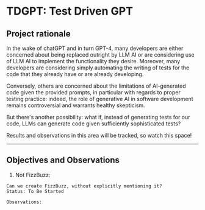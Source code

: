 # TDGPT: Test Driven GPT

## Project rationale

In the wake of chatGPT and in turn GPT-4, many developers are either
concerned about being replaced outright by LLM AI or are considering use of 
LLM AI to implement the functionality they desire. 
Moreover, many developers are considering simply automating the writing of
tests for the code that they already have or are already developing.

Conversely, others are concerned about the limitations of AI-generated code 
given the provided prompts, in particular with regards to proper testing
practice: indeed, the role of generative AI in software development
remains controversial and warrants healthy skepticism.

But there's another possibility: what if, instead of generating tests for
our code, LLMs can generate code given sufficiently sophisticated tests?

Results and observations in this area will be tracked, so watch this space!

---

## Objectives and Observations 

1. Not FizzBuzz: 
```
Can we create FizzBuzz, without explicitly mentioning it?
Status: To Be Started

Observations:

```

